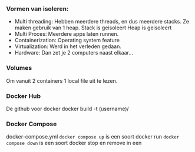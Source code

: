 
### Vormen van isoleren:
- Multi threading:
Hebben meerdere threads, en dus meerdere stacks. Ze maken gebruik van 1 heap.
Stack is geisoleert
Heap is geisoleert
- Multi Proces:
Meerdere apps laten runnen.
- Containerization:
Operating system feature
- Virtualization:
Werd in het verleden gedaan. 
- Hardware:
Dan zet je 2 computers naast elkaar...


### Volumes
Om vanuit 2 containers 1 local file uit te lezen.

### Docker Hub
De github voor docker
docker build -t (username)/

### Docker Compose
docker-compose.yml
`docker compose up` is een soort docker run
`docker compose down` is een soort docker stop en remove in een



